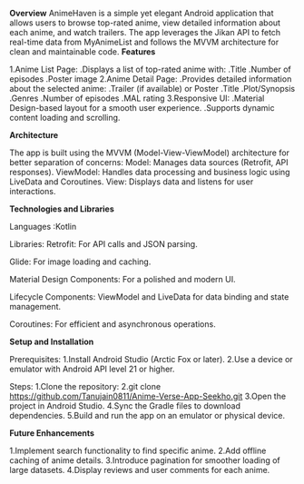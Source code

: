 **Overview**
AnimeHaven is a simple yet elegant Android application that allows users to browse top-rated anime, view detailed information about each anime, and watch trailers. The app leverages the Jikan API to fetch real-time data from MyAnimeList and follows the MVVM architecture for clean and maintainable code.
**Features**

1.Anime List Page:
 .Displays a list of top-rated anime with:
 .Title
 .Number of episodes
 .Poster image
2.Anime Detail Page:
 .Provides detailed information about the selected anime:
 .Trailer (if available) or Poster
 .Title
 .Plot/Synopsis
 .Genres
 .Number of episodes
 .MAL rating
3.Responsive UI:
 .Material Design-based layout for a smooth user experience.
 .Supports dynamic content loading and scrolling.

**Architecture**

The app is built using the MVVM (Model-View-ViewModel) architecture for better separation of concerns:
Model:
Manages data sources (Retrofit, API responses).
ViewModel:
Handles data processing and business logic using LiveData and Coroutines.
View:
Displays data and listens for user interactions.

**Technologies and Libraries**

Languages :Kotlin

Libraries:
Retrofit: For API calls and JSON parsing.

Glide: For image loading and caching.

Material Design Components: For a polished and modern UI.

Lifecycle Components:
ViewModel and LiveData for data binding and state management.

Coroutines: For efficient and asynchronous operations.

**Setup and Installation**

Prerequisites:
1.Install Android Studio (Arctic Fox or later).
2.Use a device or emulator with Android API level 21 or higher.

Steps:
1.Clone the repository:
2.git clone  https://github.com/Tanujain0811/Anime-Verse-App-Seekho.git
3.Open the project in Android Studio.
4.Sync the Gradle files to download dependencies.
5.Build and run the app on an emulator or physical device.

**Future Enhancements**

1.Implement search functionality to find specific anime.
2.Add offline caching of anime details.
3.Introduce pagination for smoother loading of large datasets.
4.Display reviews and user comments for each anime.


